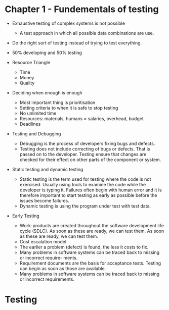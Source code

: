 # Chapter 1 - Fundementals of testing


- Exhaustive testing of complex systems is not possible
  - A test approach in which all possible data combinations are use.
- Do the right sort of testing instead of trying to test everything. 
- 50% developing and 50% testing	
- Resource Triangle
  - Time
  - Money
  - Quality			
- Deciding when enough is enough
  - Most important thing is prioritisation
  - Setting criteria to when it is safe to stop testing
  - No unlimited time
  - Resources: materials, humans = salaries, overhead, budget
  - Deadlines
- Testing and Debugging
  - Debugging is the process of developers fixing bugs and defects.
  - Testing does not include correcting of bugs or defects. That is passed on to the developer. Testing ensure that changes are checked for their effect on other parts of the component or system.
- Static testing and dynamic testing
  - Static testing is the term used for testing where the code is not exercised. Usually using tools to examine the code while the developer is typing it. Failures often begin with human error and it is therefore important to start testing as early as possible before the issues become failures.
  - Dynamic testing is using the program under test with test data.

- Early Testing
  - Work-products are created throughout the software development life cycle (SDLC). As soon as these are ready, we can test them. As soon as these are ready, we can test them.
  - Cost escalation model
  - The earlier a problem (defect) is found, the less it costs to fix.
  - Many problems in software systems can be traced back to missing or incorrect require- ments.
  - Requirement documents are the basis for acceptance tests. Testing can begin as soon as those are available.
  - Many problems in software systems can be traced back to missing or incorrect requirements.
  


# Testing
